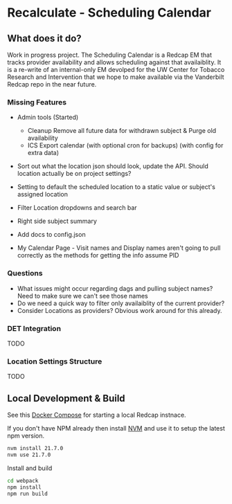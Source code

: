 # Recalculate - Scheduling Calendar

## What does it do?

Work in progress project. The Scheduling Calendar is a Redcap EM that tracks provider availability and allows scheduling against that availaiblity. It is a re-write of an internal-only EM devolped for the UW Center for Tobacco Research and Intervention that we hope to make available via the Vanderbilt Redcap repo in the near future.

### Missing Features

* Admin tools (Started)
  * Cleanup Remove all future data for withdrawn subject & Purge old availability
  * ICS Export calendar (with optional cron for backups) (with config for extra data)

* Sort out what the location json should look, update the API. Should location actually be on project settings?
* Setting to default the scheduled location to a static value or subject's assigned location
* Filter Location dropdowns and search bar

* Right side subject summary
* Add docs to config.json
* My Calendar Page - Visit names and Display names aren't going to pull correctly as the methods for getting the info assume PID

### Questions

* What issues might occur regarding dags and pulling subject names? Need to make sure we can't see those names
* Do we need a quick way to filter only availaiblity of the current provider?
* Consider Locations as providers? Obvious work around for this already.

### DET Integration

TODO

### Location Settings Structure

TODO

## Local Development & Build

See this [Docker Compose](https://github.com/123andy/redcap-docker-compose) for starting a local Redcap instnace.

If you don't have NPM already then install [NVM](https://github.com/nvm-sh/nvm) and use it to setup the latest npm version.

```sh
nvm install 21.7.0
nvm use 21.7.0
```

Install and build

```sh
cd webpack
npm install
npm run build
```
